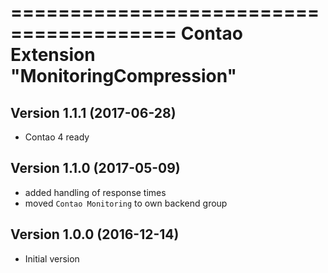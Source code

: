 ========================================
Contao Extension "MonitoringCompression"
========================================

Version 1.1.1 (2017-06-28)
--------------------------
- Contao 4 ready

Version 1.1.0 (2017-05-09)
--------------------------
- added handling of response times
- moved `Contao Monitoring` to own backend group

Version 1.0.0 (2016-12-14)
--------------------------
- Initial version